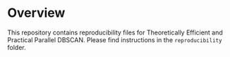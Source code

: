 # Overview

This repository contains reproducibility files for Theoretically Efficient and Practical Parallel DBSCAN. Please find instructions in the ``reproducibility`` folder.
